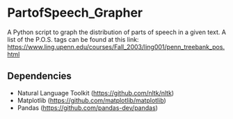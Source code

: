 # PartofSpeech_Grapher
A Python script to graph the distribution of parts of speech in a given text. A list of the P.O.S. tags can be found at this link: https://www.ling.upenn.edu/courses/Fall_2003/ling001/penn_treebank_pos.html

## Dependencies
* Natural Language Toolkit (https://github.com/nltk/nltk)
* Matplotlib (https://github.com/matplotlib/matplotlib)
* Pandas (https://github.com/pandas-dev/pandas)
